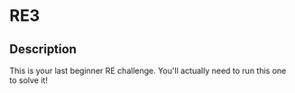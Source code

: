 # RE3

## Description

This is your last beginner RE challenge. You'll actually need to run this one to solve it!
